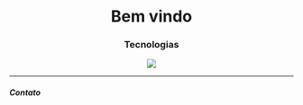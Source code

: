 <h1 align="center">Bem vindo</h1>
<h3 align="center">Tecnologias</h3>


<p align="center">
  <a href="https://skillicons.dev">
    <img src="https://skillicons.dev/icons?i=js,ts,react,tailwind,html,css,postgres,linux&perline=4" />
  </a>
</p>
<hr>
<div>
<h5><strong>Contato</strong></h5>

